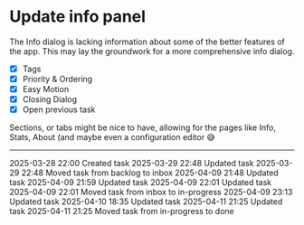 Update info panel
===

The Info dialog is lacking information about some of the better features of the app.
This may lay the groundwork for a more comprehensive info dialog.

- [x] Tags
- [x] Priority & Ordering
- [x] Easy Motion
- [x] Closing Dialog
- [x] Open previous task

Sections, or tabs might be nice to have, allowing for the pages like Info, Stats, About (and maybe even a configuration editor 😅

---

2025-03-28 22:00	Created task
2025-03-29 22:48	Updated task
2025-03-29 22:48	Moved task from backlog to inbox
2025-04-09 21:48	Updated task
2025-04-09 21:59	Updated task
2025-04-09 22:01	Updated task
2025-04-09 22:01	Moved task from inbox to in-progress
2025-04-09 23:13	Updated task
2025-04-10 18:35	Updated task
2025-04-11 21:25	Updated task
2025-04-11 21:25	Moved task from in-progress to done